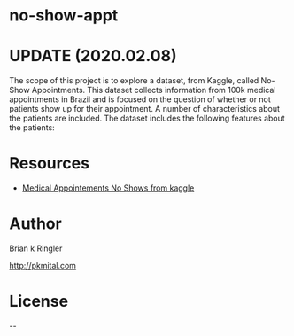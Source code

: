 # no-show-appt
# UPDATE (2020.02.08)


The scope of this project is to explore a dataset, from Kaggle, called No-Show Appointments. This dataset collects information from 100k medical appointments in Brazil and is focused on the question of whether or not patients show up for their appointment. A number of characteristics about the patients are included. The dataset includes the following features about the patients:


# Resources

* [Medical Appointements No Shows from kaggle](https://www.https://www.kaggle.com/joniarroba/noshowappointments)

# Author

Brian k Ringler

http://pkmital.com

# License

--
